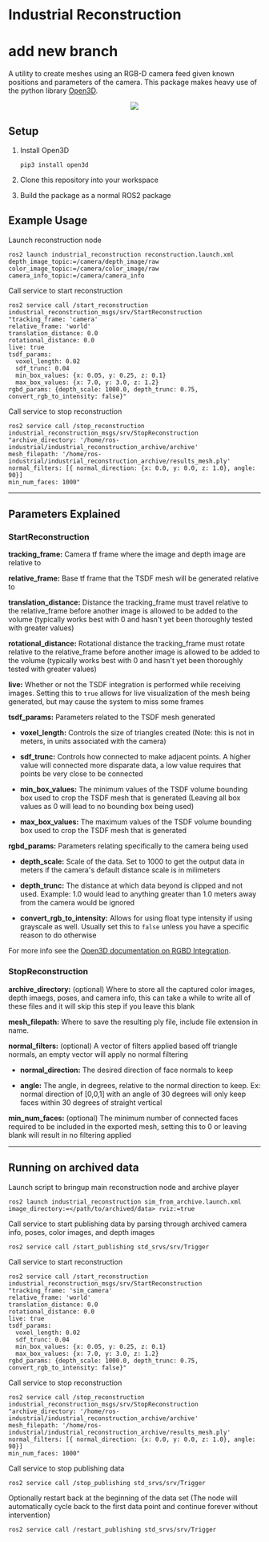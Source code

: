 # Industrial Reconstruction
# add new branch 
A utility to create meshes using an RGB-D camera feed given known positions and parameters of the camera. This package makes heavy use of the python library [Open3D](https://github.com/isl-org/Open3D).

<p align="center">
<img src="https://user-images.githubusercontent.com/41449746/171745032-c915a431-0dbd-462d-9020-768ad63ff0f0.GIF" />
</p>

## Setup

1. Install Open3D
    ```
    pip3 install open3d
    ```

2. Clone this repository into your workspace
3. Build the package as a normal ROS2 package

## Example Usage

Launch reconstruction node
```
ros2 launch industrial_reconstruction reconstruction.launch.xml depth_image_topic:=/camera/depth_image/raw color_image_topic:=/camera/color_image/raw camera_info_topic:=/camera/camera_info
```

Call service to start reconstruction
```
ros2 service call /start_reconstruction industrial_reconstruction_msgs/srv/StartReconstruction "tracking_frame: 'camera'
relative_frame: 'world'
translation_distance: 0.0
rotational_distance: 0.0
live: true
tsdf_params:
  voxel_length: 0.02
  sdf_trunc: 0.04
  min_box_values: {x: 0.05, y: 0.25, z: 0.1}
  max_box_values: {x: 7.0, y: 3.0, z: 1.2}
rgbd_params: {depth_scale: 1000.0, depth_trunc: 0.75, convert_rgb_to_intensity: false}"
```

Call service to stop reconstruction
```
ros2 service call /stop_reconstruction industrial_reconstruction_msgs/srv/StopReconstruction "archive_directory: '/home/ros-industrial/industrial_reconstruction_archive/archive'
mesh_filepath: '/home/ros-industrial/industrial_reconstruction_archive/results_mesh.ply'
normal_filters: [{ normal_direction: {x: 0.0, y: 0.0, z: 1.0}, angle: 90}]
min_num_faces: 1000"
```

___
## Parameters Explained

### StartReconstruction

**tracking_frame:** Camera tf frame where the image and depth image are relative to

**relative_frame:** Base tf frame that the TSDF mesh will be generated relative to

**translation_distance:** Distance the tracking_frame must travel relative to the relative_frame before another image is allowed to be added to the volume (typically works best with 0 and hasn't yet been thoroughly tested with greater values)

**rotational_distance:** Rotational distance the tracking_frame must rotate relative to the relative_frame before another image is allowed to be added to the volume (typically works best with 0 and hasn't yet been thoroughly tested with greater values)

**live:** Whether or not the TSDF integration is performed while receiving images. Setting this to `true` allows for live visualization of the mesh being generated, but may cause the system to miss some frames

**tsdf_params:** Parameters related to the TSDF mesh generated

 - **voxel_length:** Controls the size of triangles created (Note: this is not in meters, in units associated with the camera)

 - **sdf_trunc:** Controls how connected to make adjacent points. A higher value will connected more disparate data, a low value requires that points be very close to be connected

 - **min_box_values:** The minimum values of the TSDF volume bounding box used to crop the TSDF mesh that is generated (Leaving all box values as 0 will lead to no bounding box being used)

 - **max_box_values:** The maximum values of the TSDF volume bounding box used to crop the TSDF mesh that is generated

**rgbd_params:** Parameters relating specifically to the camera being used

 - **depth_scale:** Scale of the data. Set to 1000 to get the output data in meters if the camera's default distance scale is in milimeters

 - **depth_trunc:** The distance at which data beyond is clipped and not used. Example: 1.0 would lead to anything greater than 1.0 meters away from the camera would be ignored

 - **convert_rgb_to_intensity:** Allows for using float type intensity if using grayscale as well. Usually set this to `false` unless you have a specific reason to do otherwise

For more info see the [Open3D documentation on RGBD Integration](http://www.open3d.org/docs/0.12.0/tutorial/pipelines/rgbd_integration.html).

### StopReconstruction

**archive_directory:** (optional) Where to store all the captured color images, depth imaegs, poses, and camera info, this can take a while to write all of these files and it will skip this step if you leave this blank

**mesh_filepath:** Where to save the resulting ply file, include file extension in name.

**normal_filters:** (optional) A vector of filters applied based off triangle normals, an empty vector will apply no normal filtering

 - **normal_direction:** The desired direction of face normals to keep

 - **angle:** The angle, in degrees, relative to the normal direction to keep. Ex: normal direction of [0,0,1] with an angle of 30 degrees will only keep faces within 30 degrees of straight vertical

**min_num_faces:** (optional) The minimum number of connected faces required to be included in the exported mesh, setting this to 0 or leaving blank will result in no filtering applied

---
## Running on archived data

Launch script to bringup main reconstruction node and archive player
```
ros2 launch industrial_reconstruction sim_from_archive.launch.xml image_directory:=</path/to/archived/data> rviz:=true
```

Call service to start publishing data by parsing through archived camera info, poses, color images, and depth images
```
ros2 service call /start_publishing std_srvs/srv/Trigger
```

Call service to start reconstruction
```
ros2 service call /start_reconstruction industrial_reconstruction_msgs/srv/StartReconstruction "tracking_frame: 'sim_camera'
relative_frame: 'world'
translation_distance: 0.0
rotational_distance: 0.0
live: true
tsdf_params:
  voxel_length: 0.02
  sdf_trunc: 0.04
  min_box_values: {x: 0.05, y: 0.25, z: 0.1}
  max_box_values: {x: 7.0, y: 3.0, z: 1.2}
rgbd_params: {depth_scale: 1000.0, depth_trunc: 0.75, convert_rgb_to_intensity: false}"
```

Call service to stop reconstruction
```
ros2 service call /stop_reconstruction industrial_reconstruction_msgs/srv/StopReconstruction "archive_directory: '/home/ros-industrial/industrial_reconstruction_archive/archive'
mesh_filepath: '/home/ros-industrial/industrial_reconstruction_archive/results_mesh.ply'
normal_filters: [{ normal_direction: {x: 0.0, y: 0.0, z: 1.0}, angle: 90}]
min_num_faces: 1000"
```

Call service to stop publishing data
```
ros2 service call /stop_publishing std_srvs/srv/Trigger
```

Optionally restart back at the beginning of the data set (The node will automatically cycle back to the first data point and continue forever without intervention)
```
ros2 service call /restart_publishing std_srvs/srv/Trigger
```
